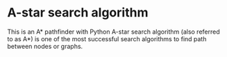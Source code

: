 # A-star search algorithm
This is an A* pathfinder with Python
A-star search algorithm (also referred to as A*) is one of the most successful search algorithms to find path between nodes or graphs.  
